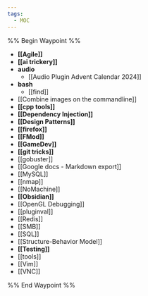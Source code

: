 ```yaml
---
tags:
  - MOC
---
```


%% Begin Waypoint %%
- **[[Agile]]**
- **[[ai trickery]]**
- **audio**
	- [[Audio Plugin Advent Calendar 2024]]
- **bash**
	- [[find]]
- [[Combine images on the commandline]]
- **[[cpp tools]]**
- **[[Dependency Injection]]**
- **[[Design Patterns]]**
- **[[firefox]]**
- **[[FMod]]**
- **[[GameDev]]**
- **[[git tricks]]**
- [[gobuster]]
- [[Google docs - Markdown export]]
- [[MySQL]]
- [[nmap]]
- [[NoMachine]]
- **[[Obsidian]]**
- [[OpenGL Debugging]]
- [[pluginval]]
- [[Redis]]
- [[SMB]]
- [[SQL]]
- [[Structure-Behavior Model]]
- **[[Testing]]**
- [[tools]]
- [[Vim]]
- [[VNC]]

%% End Waypoint %%

